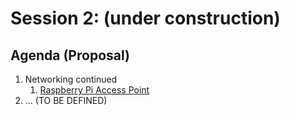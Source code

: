 # Session 2: (under construction)

## Agenda (Proposal)

1. Networking continued
    1. [Raspberry Pi Access Point](../topics/raspberry_pi_access_point/README.md)
2. ... (TO BE DEFINED)
